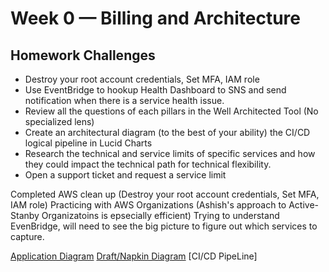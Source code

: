 # Week 0 — Billing and Architecture

## Homework Challenges
* Destroy your root account credentials, Set MFA, IAM role
* Use EventBridge to hookup Health Dashboard to SNS and send notification when there is a service health issue.
* Review all the questions of each pillars in the Well Architected Tool (No specialized lens)
* Create an architectural diagram (to the best of your ability) the CI/CD logical pipeline in Lucid Charts
* Research the technical and service limits of specific services and how they could impact the technical path for technical flexibility. 
* Open a support ticket and request a service limit

Completed AWS clean up (Destroy your root account credentials, Set MFA, IAM role)
Practicing with AWS Organizations (Ashish's approach to Active-Stanby Organizatoins is epsecially efficient)
Trying to understand EvenBridge, will need to see the big picture to figure out which services to capture. 





[Application Diagram](https://lucid.app/lucidchart/743026b6-7937-46b7-833f-7ee17e95f36b/edit?invitationId=inv_a9041928-01db-42aa-9d18-db8776ad93d3)
[Draft/Napkin Diagram](https://lucid.app/lucidchart/c192e988-7ce6-4b16-ac1d-6b2b80979a7e/edit?invitationId=inv_0fe2da35-9484-4b40-b146-03e45ef6d108)
[CI/CD PipeLine]
